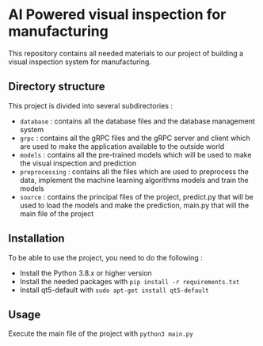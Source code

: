 # AI Powered visual inspection for manufacturing
This repository contains all needed materials to our project of building a visual inspection system for manufacturing.

## Directory structure
This project is divided into several subdirectories :
* `database` : contains all the database files and the database management system
* `grpc` : contains all the gRPC files and the gRPC server and client which are used to make the application available to the outside world
* `models` : contains all the pre-trained models which will be used to make the visual inspection and prediction
* `preprocessing` : contains all the files which are used to preprocess the data, implement the machine learning algorithms models and train the models
* `source` : contains the principal files of the project, predict.py that will be used to load the models and make the prediction, main.py that will the main file of the project

## Installation
To be able to use the project, you need to do the following :
* Install the Python 3.8.x or higher version
* Install the needed packages with `pip install -r requirements.txt`
* Install qt5-default with `sudo apt-get install qt5-default`
## Usage
Execute the main file of the project with `python3 main.py`


